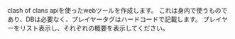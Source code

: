 clash of clans apiを使ったwebツールを作成します。
これは身内で使うものであり、DBは必要なく、プレイヤータグはハードコードで記載します。
プレイヤーをリスト表示し、それぞれの概要を表示してください。